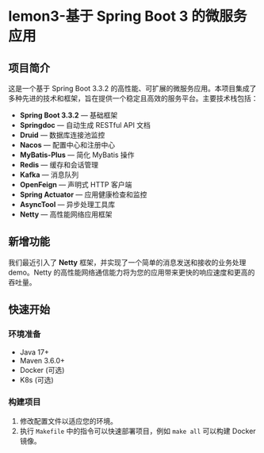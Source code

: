 # lemon3-基于 Spring Boot 3 的微服务应用

## 项目简介

这是一个基于 Spring Boot 3.3.2 的高性能、可扩展的微服务应用。本项目集成了多种先进的技术和框架，旨在提供一个稳定且高效的服务平台。主要技术栈包括：

- **Spring Boot 3.3.2** — 基础框架
- **Springdoc** — 自动生成 RESTful API 文档
- **Druid** — 数据库连接池监控
- **Nacos** — 配置中心和注册中心
- **MyBatis-Plus** — 简化 MyBatis 操作
- **Redis** — 缓存和会话管理
- **Kafka** — 消息队列
- **OpenFeign** — 声明式 HTTP 客户端
- **Spring Actuator** — 应用健康检查和监控
- **AsyncTool** — 异步处理工具库
- **Netty** — 高性能网络应用框架

## 新增功能

我们最近引入了 **Netty** 框架，并实现了一个简单的消息发送和接收的业务处理 demo。Netty 的高性能网络通信能力将为您的应用带来更快的响应速度和更高的吞吐量。

## 快速开始

### 环境准备

- Java 17+
- Maven 3.6.0+
- Docker (可选)
- K8s (可选)

### 构建项目

1. 修改配置文件以适应您的环境。
2. 执行 `Makefile` 中的指令可以快速部署项目，例如 `make all` 可以构建 Docker 镜像。